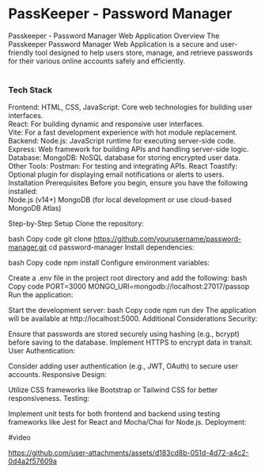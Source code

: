 # PassKeeper - Password Manager

Passkeeper - Password Manager Web Application
Overview
The Passkeeper Password Manager Web Application is a secure and user-friendly tool designed to help users store, manage, and retrieve passwords for their various online accounts safely and efficiently.
<br> <br>
### Tech Stack
Frontend: HTML, CSS, JavaScript: Core web technologies for building user interfaces.
<br>
React: For building dynamic and responsive user interfaces.
<br>
Vite: For a fast development experience with hot module replacement.
<br>
Backend: Node.js: JavaScript runtime for executing server-side code.
<br>
Express: Web framework for building APIs and handling server-side logic.
<br>
Database: MongoDB: NoSQL database for storing encrypted user data.
<br>
Other Tools:
Postman: For testing and integrating APIs.
React Toastify: Optional plugin for displaying email notifications or alerts to users.
<br>
Installation Prerequisites
Before you begin, ensure you have the following installed:
<br>
Node.js (v14+)
MongoDB (for local development or use cloud-based MongoDB Atlas)

Step-by-Step Setup
Clone the repository:

bash
Copy code
git clone https://github.com/yourusername/password-manager.git
cd password-manager
Install dependencies:

bash
Copy code
npm install
Configure environment variables:

Create a .env file in the project root directory and add the following:
bash
Copy code
PORT=3000
MONGO_URI=mongodb://localhost:27017/passop
Run the application:

Start the development server:
bash
Copy code
npm run dev
The application will be available at http://localhost:5000.
Additional Considerations
Security:

Ensure that passwords are stored securely using hashing (e.g., bcrypt) before saving to the database.
Implement HTTPS to encrypt data in transit.
User Authentication:

Consider adding user authentication (e.g., JWT, OAuth) to secure user accounts.
Responsive Design:

Utilize CSS frameworks like Bootstrap or Tailwind CSS for better responsiveness.
Testing:

Implement unit tests for both frontend and backend using testing frameworks like Jest for React and Mocha/Chai for Node.js.
Deployment:

#video


https://github.com/user-attachments/assets/d183cd8b-051d-4d72-a4c2-0d4a2f57609a




